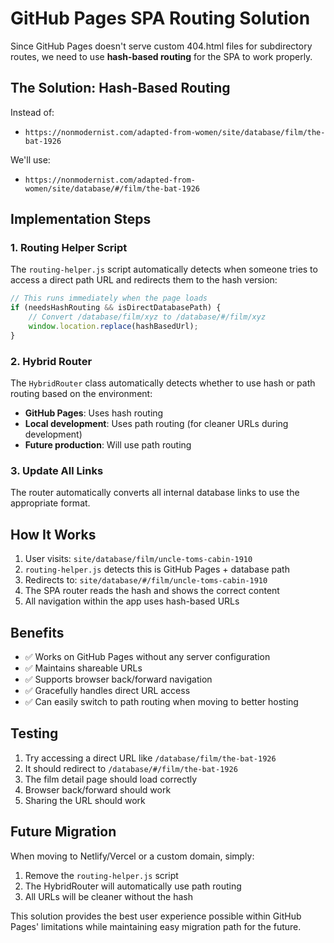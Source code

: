 # GitHub Pages SPA Routing Solution

Since GitHub Pages doesn't serve custom 404.html files for subdirectory routes, we need to use **hash-based routing** for the SPA to work properly.

## The Solution: Hash-Based Routing

Instead of:
- `https://nonmodernist.com/adapted-from-women/site/database/film/the-bat-1926`

We'll use:
- `https://nonmodernist.com/adapted-from-women/site/database/#/film/the-bat-1926`

## Implementation Steps

### 1. Routing Helper Script
The `routing-helper.js` script automatically detects when someone tries to access a direct path URL and redirects them to the hash version:

```javascript
// This runs immediately when the page loads
if (needsHashRouting && isDirectDatabasePath) {
    // Convert /database/film/xyz to /database/#/film/xyz
    window.location.replace(hashBasedUrl);
}
```

### 2. Hybrid Router
The `HybridRouter` class automatically detects whether to use hash or path routing based on the environment:

- **GitHub Pages**: Uses hash routing
- **Local development**: Uses path routing (for cleaner URLs during development)
- **Future production**: Will use path routing

### 3. Update All Links
The router automatically converts all internal database links to use the appropriate format.

## How It Works

1. User visits: `site/database/film/uncle-toms-cabin-1910`
2. `routing-helper.js` detects this is GitHub Pages + database path
3. Redirects to: `site/database/#/film/uncle-toms-cabin-1910`
4. The SPA router reads the hash and shows the correct content
5. All navigation within the app uses hash-based URLs

## Benefits

- ✅ Works on GitHub Pages without any server configuration
- ✅ Maintains shareable URLs
- ✅ Supports browser back/forward navigation
- ✅ Gracefully handles direct URL access
- ✅ Can easily switch to path routing when moving to better hosting

## Testing

1. Try accessing a direct URL like `/database/film/the-bat-1926`
2. It should redirect to `/database/#/film/the-bat-1926`
3. The film detail page should load correctly
4. Browser back/forward should work
5. Sharing the URL should work

## Future Migration

When moving to Netlify/Vercel or a custom domain, simply:
1. Remove the `routing-helper.js` script
2. The HybridRouter will automatically use path routing
3. All URLs will be cleaner without the hash

This solution provides the best user experience possible within GitHub Pages' limitations while maintaining easy migration path for the future.
